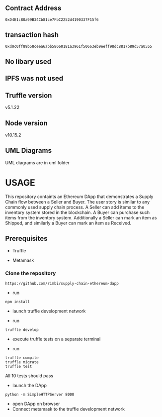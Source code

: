 ## Contract Address
```
0xD4E1cB0a99B34Cb81ce7FbC2252d4190337F15f6
```

## transaction hash
```
0xd0c0ff89b58ceea6abb58660181a3961f50663eb9eeff98dc8817b89d57a0555
```

## No libary used

## IPFS was not used

## Truffle version
v5.1.22

## Node version
v10.15.2

## UML Diagrams

UML diagrams are in uml folder

# USAGE
This repository containts an Ethereum DApp that demonstrates a Supply Chain flow between a Seller and Buyer. The user story is similar to any commonly used supply chain process. A Seller can add items to the inventory system stored in the blockchain. A Buyer can purchase such items from the inventory system. Additionally a Seller can mark an item as Shipped, and similarly a Buyer can mark an item as Received.

## Prerequisites

- Truffle

- Metamask

### Clone the repository
```
https://github.com/rimbi/supply-chain-ethereum-dapp
```

- run 
```
npm install
```
- launch truffle development network

- run
```
truffle develop
```

- execute truffle tests on a separate terminal

- run
```
truffle compile
truffle migrate
truffle test
```
All 10 tests should pass

- launch the DApp
```
python -m SimpleHTTPServer 8000
```

- open DApp on browser
- Connect metamask to the truffle development network